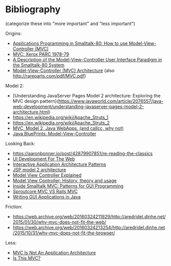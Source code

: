# Bibliography

(categorize these into "more important" and "less important")

Origins:


- [Applications Programming in Smalltalk-80:
How to use Model-View-Controller (MVC)](https://web.archive.org/web/20150518095937/http://st-www.cs.illinois.edu/users/smarch/st-docs/mvc.html)
- [MVC: Xerox PARC 1978-79](https://heim.ifi.uio.no/~trygver/themes/mvc/mvc-index.html)
- [A Description of the Model-View-Controller User Interface Paradigm in the Smalltalk-80 System](http://www.create.ucsb.edu/~stp/PostScript/mvc.pdf)
- [Model-View-Controller (MVC) Architecture](https://www.scribd.com/document/130366010/125469296-Model-View-Controller-MVC-Architecture) (also <http://rareparts.com/pdf/MVC.pdf>)

Model 2:

- [Understanding JavaServer Pages Model 2 architecture: Exploring the MVC design pattern}(https://www.javaworld.com/article/2076557/java-web-development/understanding-javaserver-pages-model-2-architecture.html)
- https://en.wikipedia.org/wiki/Apache_Struts_1
- https://en.wikipedia.org/wiki/Apache_Struts_2
- [MVC, Model 2, Java WebApps, (and callcc, why not) ](http://kasparov.skife.org/blog/2004/11/05/)
- [Java BluePrints: Model-View-Controller](http://www.oracle.com/technetwork/java/mvc-detailed-136062.html)

Looking Back:

- https://aaronbonner.io/post/42879907851/re-reading-the-classics
- [UI Development For The Web](https://web.archive.org/web/20161021220516/http://chadhietala.com/application/architecture/2013/10/02/UI-Development-For-The-Web.html)
- [Interactive Application Architecture Patterns](https://lostechies.com/derekgreer/2007/08/25/interactive-application-architecture/)
- [JSP model 2 architecture](https://en.wikipedia.org/wiki/JSP_model_2_architecture)
- [Model View Controller Explained](https://www.tomdalling.com/software-design/model-view-controller-explained/)
- [Model View Controller: History, theory and usage](https://web.archive.org/web/20110325084040/http://amix.dk/blog/post/19615)
- [Inside Smalltalk MVC: Patterns for GUI Programming](http://pl.csie.ntut.edu.tw/~ctchen/pdf/InsideSmalltalkMVC-public.pdf)
- [Sproutcore MVC VS Rails MVC](https://gmoeck.github.io/2011/03/10/sproutcore-mvc-vs-rails-mvc.html)
- [Writing GUI Applications in Java](http://etutorials.org/Linux+systems/red+hat+linux+9+professional+secrets/Part+V+Programming+Red+Hat+Linux/Chapter+26+Java+Programming/Writing+GUI+Applications+in+Java/)

Friction:

- https://web.archive.org/web/20160324211929/http://aredridel.dinhe.net/2015/01/30/why-mvc-does-not-fit-the-web/
- https://web.archive.org/web/20160324213254/http://aredridel.dinhe.net/2015/10/31/why-mvc-does-not-fit-the-browser/

Less:

- [MVC Is Not An Application Architecture](https://vimeo.com/40968850)
- [Is This MVC?](https://www.reddit.com/r/webdev/comments/4d07l8/is_this_mvc/d1mq3yl/)
